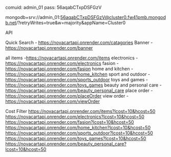 comuid:  admin_01
pass: 56aqabCTxpDSFGzV

mongodb+srv://admin_01:56aqabCTxpDSFGzV@cluster0.fw41pmb.mongodb.net/?retryWrites=true&w=majority&appName=Cluster0

API

Quick Search - https://novacartapi.onrender.com/catagories
Banner - https://novacartapi.onrender.com/banner

all items -https://novacartapi.onrender.com/items
electronics - https://novacartapi.onrender.com/electronics
fasion - https://novacartapi.onrender.com/fasion
home and kitchen - https://novacartapi.onrender.com/home_kitchen
sport and outdoor - https://novacartapi.onrender.com/sports_outdoor
toys and games - https://novacartapi.onrender.com/toys_games
beauty and personal care - https://novacartapi.onrender.com/beauty_personal_care
place order - https://novacartapi.onrender.com/placeOrder
view order - https://novacartapi.onrender.com/viewOrder


Cost Filter
https://novacartapi.onrender.com/items?lcost=10&hcost=50
https://novacartapi.onrender.com/electronics?lcost=10&hcost=50
https://novacartapi.onrender.com/fasion?lcost=10&hcost=50
https://novacartapi.onrender.com/home_kitchen?lcost=10&hcost=50
https://novacartapi.onrender.com/sports_outdoor?lcost=10&hcost=50
https://novacartapi.onrender.com/toys_games?lcost=10&hcost=50
https://novacartapi.onrender.com/beauty_personal_care?lcost=10&hcost=50